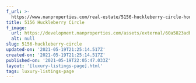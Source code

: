 ```yaml
---
f_url: >-
  https://www.nanproperties.com/real-estate/5156-huckleberry-circle-houston-tx-77056/34455473/107590699
title: 5156 Huckleberry Circle
f_image:
  url: https://development.nanproperties.com/assets/external/60a5823adb9aceabcda14cd3_img-1.jpeg
  alt: null
slug: 5156-huckleberry-circle
updated-on: '2021-05-19T21:25:14.517Z'
created-on: '2021-05-19T21:25:14.517Z'
published-on: '2021-05-19T22:05:47.033Z'
layout: '[luxury-listings-page].html'
tags: luxury-listings-page
---
```



